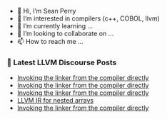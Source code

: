 - 👋 Hi, I’m Sean Perry
- 👀 I’m interested in compilers (c++, COBOL, llvm)
- 🌱 I’m currently learning ...
- 💞️ I’m looking to collaborate on ...
- 📫 How to reach me ...

<!---
s66perry/s66perry is a ✨ special ✨ repository because its `README.md` (this file) appears on your GitHub profile.
You can click the Preview link to take a look at your changes.
--->
### 📕 Latest LLVM Discourse Posts

<!-- DISCOURSE-LLVM:START -->
- [Invoking the linker from the compiler directly](https://discourse.llvm.org/t/invoking-the-linker-from-the-compiler-directly/70133#post_12)
- [Invoking the linker from the compiler directly](https://discourse.llvm.org/t/invoking-the-linker-from-the-compiler-directly/70133#post_11)
- [Invoking the linker from the compiler directly](https://discourse.llvm.org/t/invoking-the-linker-from-the-compiler-directly/70133#post_10)
- [LLVM IR for nested arrays](https://discourse.llvm.org/t/llvm-ir-for-nested-arrays/70131#post_2)
- [Invoking the linker from the compiler directly](https://discourse.llvm.org/t/invoking-the-linker-from-the-compiler-directly/70133#post_9)
<!-- DISCOURSE-LLVM:END -->
